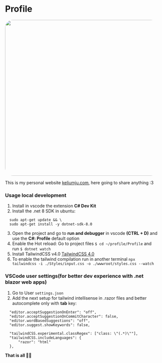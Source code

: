 # Profile
<img src="https://github.com/user-attachments/assets/714056e9-1624-4dd6-b8d3-6c9fafbd638b" style="margin-left: auto; margin-right: auto; border-radius: 25px; width: 512px; aspect-ratio: 1/1;" />

This is my personal website [keliumju.com](https://keliumju.com), here going to share anything :3

### Usage local development

1. Install in vscode the extension **C# Dev Kit**
2. Install the .net 8 SDK in ubuntu:
  ```
    sudo apt-get update && \
    sudo apt-get install -y dotnet-sdk-8.0
  ```
3. Open the project and go to **run and debugger** in vscode **(CTRL + D)** and use the **C#: Profile** default option
4. Enable the Hot reload: Go to project files `$ cd ~/profile/Profile` and run `$ dotnet watch`
5. Install TailwindCSS v4.0 [TailwindCSS 4.0](https://tailwindcss.com/docs/installation/tailwind-cli)
6. To enable the tailwind compilation run in another terminal `npx tailwindcss -i ./Styles/input.css -o ./wwwroot/styles.css --watch`

### VSCode user settings(for better dev experience with .net blazor web apps)
1. Go to User `settings.json`
2. Add the next setup for tailwind intellisense in .razor files and better autocomplete only with **tab** key:

```
  "editor.acceptSuggestionOnEnter": "off",
  "editor.acceptSuggestionOnCommitCharacter": false,
  "editor.wordBasedSuggestions": "off",
  "editor.suggest.showKeywords": false,

  "tailwindCSS.experimental.classRegex": ["class: \"(.*)\""],
  "tailwindCSS.includeLanguages": {
      "razor": "html"
  },
```

**That is all 🎉🎉**
